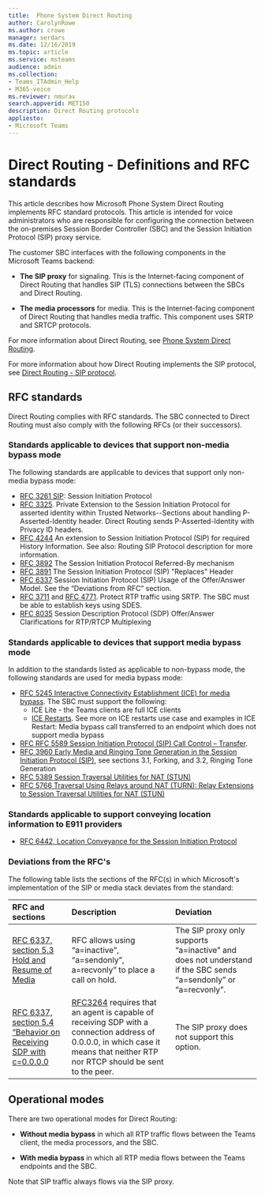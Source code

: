 ```yaml
---
title:  Phone System Direct Routing
author: CarolynRowe
ms.author: crowe
manager: serdars
ms.date: 12/16/2019
ms.topic: article
ms.service: msteams
audience: admin
ms.collection:  
- Teams_ITAdmin_Help
- M365-voice
ms.reviewer: nmurav
search.appverid: MET150
description: Direct Routing protocols
appliesto:
- Microsoft Teams
---
```


# Direct Routing - Definitions and RFC standards

This article describes how Microsoft Phone System Direct Routing implements RFC standard protocols. This article is intended for voice administrators who are responsible for configuring the connection between the on-premises Session Border Controller (SBC) and the Session Initiation Protocol (SIP) proxy service.

The customer SBC interfaces with the following components in the Microsoft Teams backend: 

- **The SIP proxy** for signaling. This is the Internet-facing component of Direct Routing that handles SIP (TLS) connections between the SBCs and Direct Routing.

- **The media processors** for media. This is the Internet-facing component of Direct Routing that handles media traffic. This component uses SRTP and SRTCP protocols.


For more information about Direct Routing, see [Phone System Direct Routing](direct-routing-landing-page.md).

For more information about how Direct Routing implements the SIP protocol, see [Direct Routing - SIP protocol](direct-routing-protocols-sip.md).

## RFC standards

Direct Routing complies with RFC standards.  The SBC connected to Direct Routing must also comply with the following RFCs (or their successors). 

### Standards applicable to devices that support non-media bypass mode 

The following standards are applicable to devices that support only non-media bypass mode:

- [RFC 3261 SIP](https://tools.ietf.org/html/rfc3261): Session Initiation Protocol
- [RFC 3325](https://www.ietf.org/rfc/rfc3325). Private Extension to the Session Initiation Protocol for asserted identity within Trusted Networks--Sections about handling P-Asserted-Identity header. Direct Routing sends P-Asserted-Identity with Privacy ID headers. 
- [RFC 4244](https://www.ietf.org/rfc/rfc4244.txt) An extension to Session Initiation Protocol (SIP) for required History Information. See also: Routing SIP Protocol description for more information.
- [RFC 3892](https://www.ietf.org/rfc/rfc3892.txt) The Session Initiation Protocol Referred-By mechanism
- [RFC 3891](https://www.ietf.org/rfc/rfc3891.txt) The Session Initiation Protocol (SIP) "Replaces" Header 
- [RFC 6337](https://tools.ietf.org/html/rfc6337) Session Initiation Protocol (SIP) Usage of the Offer/Answer Model.
  See the “Deviations from RFC” section.
- [RFC 3711](https://tools.ietf.org/html/rfc3711) and [RFC 4771](https://tools.ietf.org/html/rfc4771). Protect RTP traffic using SRTP. The SBC must be able to establish keys using SDES. 
- [RFC 8035](https://www.ietf.org/rfc/rfc8035.txt) Session Description Protocol (SDP) Offer/Answer Clarifications for RTP/RTCP Multiplexing

### Standards applicable to devices that support media bypass mode

In addition to the standards listed as applicable to non-bypass mode, the following standards are used for media bypass mode:

- [RFC 5245 Interactive Connectivity Establishment (ICE) for media bypass](https://tools.ietf.org/html/rfc5245).  The SBC must support the following:
  - ICE Lite - the Teams clients are full ICE clients
  - [ICE Restarts](https://tools.ietf.org/html/rfc5245#section-9.1.1.1). See more on ICE restarts use case and examples in ICE Restart:  Media bypass call transferred to an endpoint which does not support media bypass   
- [RFC RFC 5589 Session Initiation Protocol (SIP) Call Control – Transfer](https://tools.ietf.org/html/rfc5589). 
- [RFC 3960 Early Media and Ringing Tone Generation in the Session Initiation Protocol (SIP)](https://tools.ietf.org/html/rfc3960), see sections 3.1, Forking, and 3.2, Ringing Tone Generation 
- [RFC 5389 Session Traversal Utilities for NAT (STUN)](https://tools.ietf.org/html/rfc5389)
- [RFC 5766 Traversal Using Relays around NAT (TURN): Relay Extensions to Session Traversal Utilities for NAT (STUN)](https://tools.ietf.org/html/rfc5766)

### Standards applicable to support conveying location information to E911 providers

- [RFC 6442, Location Conveyance for the Session Initiation Protocol](https://tools.ietf.org/html/rfc6442)

### Deviations from the RFC's

The following table lists the sections of the RFC(s) in which Microsoft's implementation of the SIP or media stack deviates from the standard:

| RFC and sections | Description | Deviation |
| :---------------------  |:---------------------- |:-----------------------|
| [RFC 6337, section 5.3 Hold and Resume of Media](https://tools.ietf.org/html/rfc6337#section-5.3) | RFC allows using “a=inactive”, “a=sendonly”, a=recvonly” to place a call on hold. |The SIP proxy only supports “a=inactive” and does not understand if the SBC sends “a=sendonly” or “a=recvonly”.
| [RFC 6337, section 5.4 “Behavior on Receiving SDP with c=0.0.0.0](https://tools.ietf.org/html/rfc6337#section-5.4) | [RFC3264](https://tools.ietf.org/html/rfc3264) requires that an agent is capable of receiving SDP with a connection address of 0.0.0.0, in which case it means that neither  RTP nor RTCP should be sent to the peer. | The SIP proxy does not support this option. |

## Operational modes

There are two operational modes for Direct Routing:

- **Without media bypass** in which all RTP traffic flows between the Teams client, the media processors, and the SBC.  

- **With media bypass** in which all RTP media flows between the Teams endpoints and the SBC. 

Note that SIP traffic always flows via the SIP proxy.   
